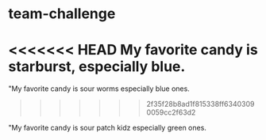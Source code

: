 # team-challenge

<<<<<<< HEAD
My favorite candy is starburst, especially blue.
=======


"My favorite candy is sour worms especially blue ones. 
>>>>>>> 2f35f28b8ad1f815338ff63403090059cc2f63d2

"My favorite candy is sour patch kidz especially green ones. 

